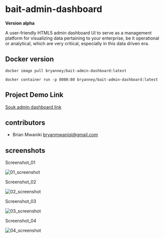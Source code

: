 # bait-admin-dashboard

**Version alpha**

A user-friendly HTML5 admin dashboard UI to serve as a management platform for visualizing data pertaining to your enterprise, be it
operational or analytical, which are very critical, especially in this data driven era.

## Docker version

```
docker image pull bryanney/bait-admin-dashboard:latest

docker container run -p 8080:80 bryanney/bait-admin-dashboard:latest
```

## Project Demo Link

[Souk admin dashboard link](http://www.souk.baitthemes.com/)

## contributors

- Brian Mwaniki <bryanmwaniqi@gmail.com>

## screenshots

Screenshot_01

![01_screenshot](https://user-images.githubusercontent.com/18000278/211079736-ed5e95bd-9c56-4f24-a4a9-6891cadcdee7.png)

Screenshot_02

![02_screenshot](https://user-images.githubusercontent.com/18000278/211080948-9d68ce58-c876-449d-9c22-a8eed3eb0fe0.png)

Screenshot_03

![03_screenshot](https://user-images.githubusercontent.com/18000278/211081084-0741e624-ab76-4368-9fd0-8386e56b6936.png)

Screenshot_04

![04_screenshot](https://user-images.githubusercontent.com/18000278/211081310-b7f123f0-5364-426c-96ee-7e91db5c8b7b.png)
